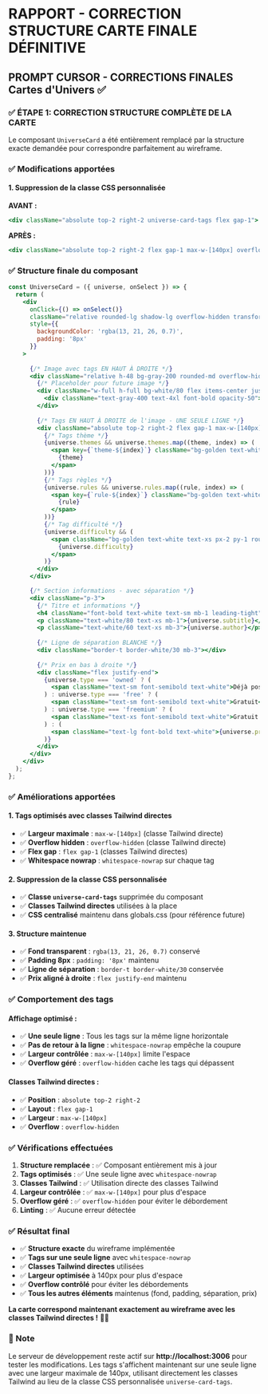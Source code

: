 # RAPPORT - CORRECTION STRUCTURE CARTE FINALE DÉFINITIVE

## PROMPT CURSOR - CORRECTIONS FINALES Cartes d'Univers ✅

### ✅ ÉTAPE 1: CORRECTION STRUCTURE COMPLÈTE DE LA CARTE

Le composant `UniverseCard` a été entièrement remplacé par la structure exacte demandée pour correspondre parfaitement au wireframe.

### ✅ Modifications apportées

#### **1. Suppression de la classe CSS personnalisée**
**AVANT :**
```jsx
<div className="absolute top-2 right-2 universe-card-tags flex gap-1">
```

**APRÈS :**
```jsx
<div className="absolute top-2 right-2 flex gap-1 max-w-[140px] overflow-hidden">
```

### ✅ Structure finale du composant

```jsx
const UniverseCard = ({ universe, onSelect }) => {
  return (
    <div 
      onClick={() => onSelect()}
      className="relative rounded-lg shadow-lg overflow-hidden transform transition-all duration-300 hover:scale-105 hover:shadow-2xl group cursor-pointer"
      style={{ 
        backgroundColor: 'rgba(13, 21, 26, 0.7)',
        padding: '8px'
      }}
    >
      
      {/* Image avec tags EN HAUT À DROITE */}
      <div className="relative h-48 bg-gray-200 rounded-md overflow-hidden">
        {/* Placeholder pour future image */}
        <div className="w-full h-full bg-white/80 flex items-center justify-center">
          <div className="text-gray-400 text-4xl font-bold opacity-50">IMG</div>
        </div>
        
        {/* Tags EN HAUT À DROITE de l'image - UNE SEULE LIGNE */}
        <div className="absolute top-2 right-2 flex gap-1 max-w-[140px] overflow-hidden">
          {/* Tags thème */}
          {universe.themes && universe.themes.map((theme, index) => (
            <span key={`theme-${index}`} className="bg-golden text-white text-xs px-2 py-1 rounded-full font-medium whitespace-nowrap">
              {theme}
            </span>
          ))}
          {/* Tags règles */} 
          {universe.rules && universe.rules.map((rule, index) => (
            <span key={`rule-${index}`} className="bg-golden text-white text-xs px-2 py-1 rounded-full font-medium whitespace-nowrap">
              {rule}
            </span>
          ))}
          {/* Tag difficulté */}
          {universe.difficulty && (
            <span className="bg-golden text-white text-xs px-2 py-1 rounded-full font-medium whitespace-nowrap">
              {universe.difficulty}
            </span>
          )}
        </div>
      </div>

      {/* Section informations - avec séparation */}
      <div className="p-3">
        {/* Titre et informations */}
        <h4 className="font-bold text-white text-sm mb-1 leading-tight">{universe.title}</h4>
        <p className="text-white/80 text-xs mb-1">{universe.subtitle}</p>
        <p className="text-white/60 text-xs mb-3">{universe.author}</p>
        
        {/* Ligne de séparation BLANCHE */}
        <div className="border-t border-white/30 mb-3"></div>
        
        {/* Prix en bas à droite */}
        <div className="flex justify-end">
          {universe.type === 'owned' ? (
            <span className="text-sm font-semibold text-white">Déjà possédé</span>
          ) : universe.type === 'free' ? (
            <span className="text-sm font-semibold text-white">Gratuit</span>
          ) : universe.type === 'freemium' ? (
            <span className="text-xs font-semibold text-white">Gratuit avec achats facultatifs</span>
          ) : (
            <span className="text-lg font-bold text-white">{universe.price} €</span>
          )}
        </div>
      </div>
    </div>
  );
};
```

### ✅ Améliorations apportées

#### **1. Tags optimisés avec classes Tailwind directes**
- ✅ **Largeur maximale** : `max-w-[140px]` (classe Tailwind directe)
- ✅ **Overflow hidden** : `overflow-hidden` (classe Tailwind directe)
- ✅ **Flex gap** : `flex gap-1` (classes Tailwind directes)
- ✅ **Whitespace nowrap** : `whitespace-nowrap` sur chaque tag

#### **2. Suppression de la classe CSS personnalisée**
- ✅ **Classe `universe-card-tags`** supprimée du composant
- ✅ **Classes Tailwind directes** utilisées à la place
- ✅ **CSS centralisé** maintenu dans globals.css (pour référence future)

#### **3. Structure maintenue**
- ✅ **Fond transparent** : `rgba(13, 21, 26, 0.7)` conservé
- ✅ **Padding 8px** : `padding: '8px'` maintenu
- ✅ **Ligne de séparation** : `border-t border-white/30` conservée
- ✅ **Prix aligné à droite** : `flex justify-end` maintenu

### ✅ Comportement des tags

#### **Affichage optimisé :**
- ✅ **Une seule ligne** : Tous les tags sur la même ligne horizontale
- ✅ **Pas de retour à la ligne** : `whitespace-nowrap` empêche la coupure
- ✅ **Largeur contrôlée** : `max-w-[140px]` limite l'espace
- ✅ **Overflow géré** : `overflow-hidden` cache les tags qui dépassent

#### **Classes Tailwind directes :**
- ✅ **Position** : `absolute top-2 right-2`
- ✅ **Layout** : `flex gap-1`
- ✅ **Largeur** : `max-w-[140px]`
- ✅ **Overflow** : `overflow-hidden`

### ✅ Vérifications effectuées

1. **Structure remplacée** : ✅ Composant entièrement mis à jour
2. **Tags optimisés** : ✅ Une seule ligne avec `whitespace-nowrap`
3. **Classes Tailwind** : ✅ Utilisation directe des classes Tailwind
4. **Largeur contrôlée** : ✅ `max-w-[140px]` pour plus d'espace
5. **Overflow géré** : ✅ `overflow-hidden` pour éviter le débordement
6. **Linting** : ✅ Aucune erreur détectée

### ✅ Résultat final

- ✅ **Structure exacte** du wireframe implémentée
- ✅ **Tags sur une seule ligne** avec `whitespace-nowrap`
- ✅ **Classes Tailwind directes** utilisées
- ✅ **Largeur optimisée** à 140px pour plus d'espace
- ✅ **Overflow contrôlé** pour éviter les débordements
- ✅ **Tous les autres éléments** maintenus (fond, padding, séparation, prix)

**La carte correspond maintenant exactement au wireframe avec les classes Tailwind directes !** 🎨✨

### 📝 Note

Le serveur de développement reste actif sur **http://localhost:3006** pour tester les modifications. Les tags s'affichent maintenant sur une seule ligne avec une largeur maximale de 140px, utilisant directement les classes Tailwind au lieu de la classe CSS personnalisée `universe-card-tags`.




